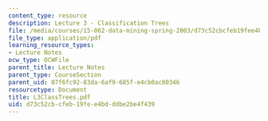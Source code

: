 ```yaml
---
content_type: resource
description: Lecture 3 - Classification Trees
file: /media/courses/15-062-data-mining-spring-2003/d73c52cbcfeb19fee4bdddbe2be4f439_L3ClassTrees.pdf
file_type: application/pdf
learning_resource_types:
- Lecture Notes
ocw_type: OCWFile
parent_title: Lecture Notes
parent_type: CourseSection
parent_uid: 07f6fc92-83da-6af9-685f-e4cb0ac80346
resourcetype: Document
title: L3ClassTrees.pdf
uid: d73c52cb-cfeb-19fe-e4bd-ddbe2be4f439
---
```

